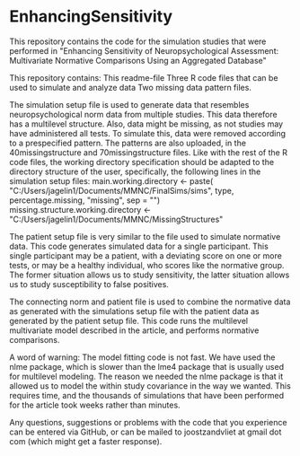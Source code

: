 # EnhancingSensitivity
This repository contains the code for the simulation studies that were performed in "Enhancing Sensitivity of Neuropsychological Assessment: Multivariate Normative Comparisons Using an Aggregated Database"

This repository contains:
This readme-file
Three R code files that can be used to simulate and analyze data
Two missing data pattern files.

The simulation setup file is used to generate data that resembles neuropsychological norm data from multiple studies.
This data therefore has a multilevel structure. Also, data might be missing, as not studies may have administered all tests.
To simulate this, data were removed according to a prespecified pattern. 
The patterns are also uploaded, in the 40missingstructure and 70missingstructure files.
Like with the rest of the R code files, the working directory specification should be adapted to the directory structure of the user,
specifically, the following lines in the simulation setup files:
main.working.directory <- paste( "C:/Users/jagelin1/Documents/MMNC/FinalSims/sims", type, percentage.missing, "missing", sep = "")
missing.structure.working.directory <- "C:/Users/jagelin1/Documents/MMNC/MissingStructures"

The patient setup file is very similar to the file used to simulate normative data. This code generates simulated data for a single participant.
This single participant may be a patient, with a deviating score on one or more tests, or may be a healthy individual, who scores like the normative group.
The former situation allows us to study sensitivity, the latter situation allows us to study susceptibility to false positives.

The connecting norm and patient file is used to combine the normative data as generated with the simulations setup file
with the patient data as generated by the patient setup file. This code runs the multilevel multivariate model described in the article,
and performs normative comparisons. 

A word of warning: The model fitting code is not fast. We have used the nlme package, which is
slower than the lme4 package that is usually used for multilevel modeling. The reason we needed the nlme package is that it allowed us to model the within
study covariance in the way we wanted. This requires time, and the thousands of simulations that have been performed for the article took weeks rather than minutes.

Any questions, suggestions or problems with the code that you experience can be entered via GitHub, or can be mailed to joostzandvliet at gmail dot com (which might get a faster response). 
